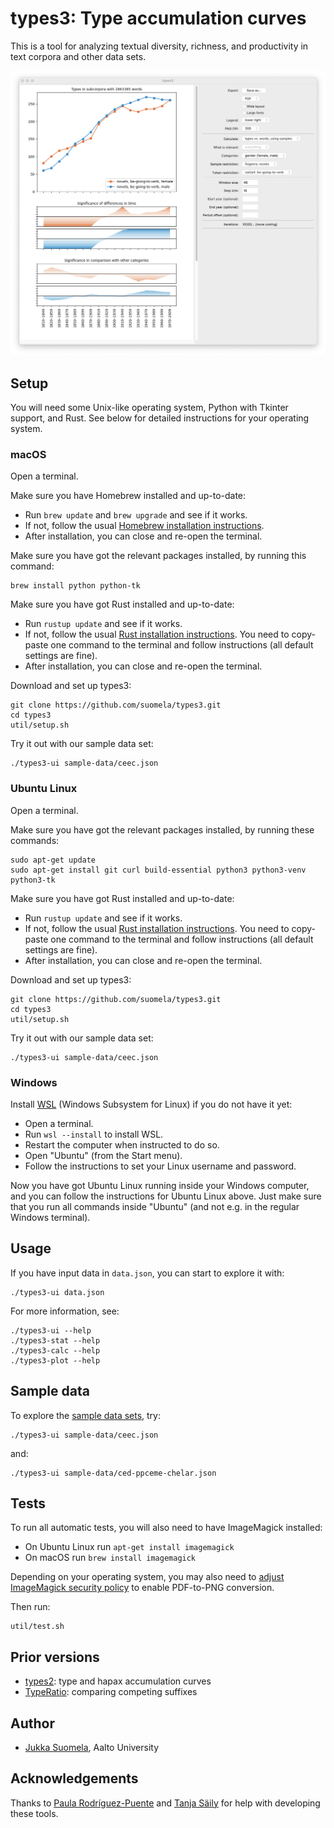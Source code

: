 # types3: Type accumulation curves

This is a tool for analyzing textual diversity, richness, and productivity in text corpora and other data sets.

![Screenshot: user interface](doc/types3.png)

## Setup

You will need some Unix-like operating system, Python with Tkinter support, and Rust. See below for detailed instructions for your operating system.

### macOS

Open a terminal.

Make sure you have Homebrew installed and up-to-date:

- Run `brew update` and `brew upgrade` and see if it works.
- If not, follow the usual [Homebrew installation instructions](https://brew.sh).
- After installation, you can close and re-open the terminal.

Make sure you have got the relevant packages installed, by running this command:

    brew install python python-tk

Make sure you have got Rust installed and up-to-date:

- Run `rustup update` and see if it works.
- If not, follow the usual [Rust installation instructions](https://www.rust-lang.org/tools/install). You need to copy-paste one command to the terminal and follow instructions (all default settings are fine).
- After installation, you can close and re-open the terminal.

Download and set up types3:

    git clone https://github.com/suomela/types3.git
    cd types3
    util/setup.sh

Try it out with our sample data set:

    ./types3-ui sample-data/ceec.json

### Ubuntu Linux

Open a terminal.

Make sure you have got the relevant packages installed, by running these commands:

    sudo apt-get update
    sudo apt-get install git curl build-essential python3 python3-venv python3-tk

Make sure you have got Rust installed and up-to-date:

- Run `rustup update` and see if it works.
- If not, follow the usual [Rust installation instructions](https://www.rust-lang.org/tools/install). You need to copy-paste one command to the terminal and follow instructions (all default settings are fine).
- After installation, you can close and re-open the terminal.

Download and set up types3:

    git clone https://github.com/suomela/types3.git
    cd types3
    util/setup.sh

Try it out with our sample data set:

    ./types3-ui sample-data/ceec.json

### Windows

Install [WSL](https://learn.microsoft.com/en-us/windows/wsl/install) (Windows Subsystem for Linux) if you do not have it yet:

- Open a terminal.
- Run `wsl --install` to install WSL.
- Restart the computer when instructed to do so.
- Open "Ubuntu" (from the Start menu).
- Follow the instructions to set your Linux username and password.

Now you have got Ubuntu Linux running inside your Windows computer, and you can follow the instructions for Ubuntu Linux above. Just make sure that you run all commands inside "Ubuntu" (and not e.g. in the regular Windows terminal).

## Usage

If you have input data in `data.json`, you can start to explore it with:

    ./types3-ui data.json

For more information, see:

    ./types3-ui --help
    ./types3-stat --help
    ./types3-calc --help
    ./types3-plot --help

## Sample data

To explore the [sample data sets](sample-data), try:

    ./types3-ui sample-data/ceec.json

and:

    ./types3-ui sample-data/ced-ppceme-chelar.json

## Tests

To run all automatic tests, you will also need to have ImageMagick installed:

- On Ubuntu Linux run `apt-get install imagemagick`
- On macOS run `brew install imagemagick`

Depending on your operating system, you may also need to [adjust ImageMagick security policy](https://stackoverflow.com/questions/52998331/imagemagick-security-policy-pdf-blocking-conversion) to enable PDF-to-PNG conversion.

Then run:

    util/test.sh

## Prior versions

- [types2](https://github.com/suomela/types): type and hapax accumulation curves
- [TypeRatio](https://github.com/suomela/type-ratio): comparing competing suffixes

## Author

- [Jukka Suomela](https://jukkasuomela.fi/), Aalto University

## Acknowledgements

Thanks to [Paula Rodríguez-Puente](https://www.usc-vlcg.es/PRP.htm) and [Tanja Säily](https://tanjasaily.fi/) for help with developing these tools.
